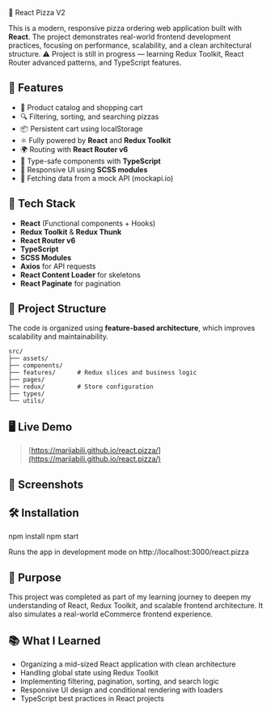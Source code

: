 🍕 React Pizza V2

This is a modern, responsive pizza ordering web application built with **React**. The project demonstrates real-world frontend development practices, focusing on performance, scalability, and a clean architectural structure.
⚠️ Project is still in progress — learning Redux Toolkit, React Router advanced patterns, and TypeScript features.

## 🚀 Features

-   🛒 Product catalog and shopping cart
-   🔍 Filtering, sorting, and searching pizzas
-   📦 Persistent cart using localStorage
-   ⚛️ Fully powered by **React** and **Redux Toolkit**
-   🌍 Routing with **React Router v6**
-   🧱 Type-safe components with **TypeScript**
-   🎨 Responsive UI using **SCSS modules**
-   📡 Fetching data from a mock API (mockapi.io)

## 🧰 Tech Stack

-   **React** (Functional components + Hooks)
-   **Redux Toolkit** & **Redux Thunk**
-   **React Router v6**
-   **TypeScript**
-   **SCSS Modules**
-   **Axios** for API requests
-   **React Content Loader** for skeletons
-   **React Paginate** for pagination

## 📁 Project Structure

The code is organized using **feature-based architecture**, which improves scalability and maintainability.

```
src/
├── assets/
├── components/
├── features/      # Redux slices and business logic
├── pages/
├── redux/         # Store configuration
├── types/
└── utils/
```

## 🖥️ Live Demo

> [https://mariiabili.github.io/react.pizza/](https://mariiabili.github.io/react.pizza/)

## 📸 Screenshots



## 🛠️ Installation

npm install
npm start

Runs the app in development mode on  http://localhost:3000/react.pizza

## 🎯 Purpose

This project was completed as part of my learning journey to deepen my understanding of React, Redux Toolkit, and scalable frontend architecture. It also simulates a real-world eCommerce frontend experience.

## 📚 What I Learned

-   Organizing a mid-sized React application with clean architecture
-   Handling global state using Redux Toolkit
-   Implementing filtering, pagination, sorting, and search logic
-   Responsive UI design and conditional rendering with loaders
-   TypeScript best practices in React projects
